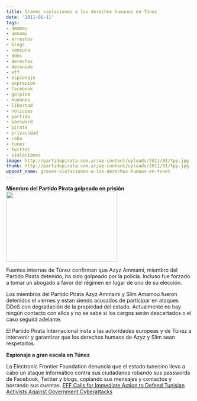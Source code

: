 ```yaml
---
title: Graves violaciones a los derechos humanos en Túnez
date: '2011-01-11'
tags:
- amamou
- ammami
- arrestos
- blogs
- censura
- ddos
- derechos
- detenido
- eff
- espionaje
- expresion
- facebook
- golpiza
- humanos
- libertad
- noticias
- partido
- password
- pirata
- privacidad
- robo
- tunez
- twitter
- violaciones
image: http://partidopirata.com.ar/wp-content/uploads/2011/01/tpp.jpg
thumb: http://partidopirata.com.ar/wp-content/uploads/2011/01/tpp.jpg
wppost_name: graves-violaciones-a-los-derechos-humaos-en-tunez
---
```


<strong>Miembro del Partido Pirata golpeado en prisión</strong>
<a href="http://partidopirata.com.ar/wp-content/uploads/2011/01/tpp.jpg"><img src="http://partidopirata.com.ar/wp-content/uploads/2011/01/tpp.jpg" alt="" title="Miembros del partido pirata de Túnez detenidos." width="300" height="189" class="size-full wp-image-464" /></a>


Fuentes internas de Túnez confirman que Azyz Ammami, miembro del Partido Pirata detenido, ha sido golpeado por la policia. Incluso fue forzado a tomar un abogado a favor del régimen en lugar de uno de su elección.

Los miembros del Partido Pirata Azyz Ammami y Slim Amamou fueron detenidos el viernes y estan siendo acusados de participar en ataques DDoS con degradación de la propiedad del estado. Actualmente no hay ningún contacto con ellos y no se sabe si los cargos serán descartados o el caso seguirá adelante.

El Partido Pirata Internacional insta a las autoridades europeas y de Túnez a intervenir y garantizar que los derechos humaos de Azyz y Slim sean respetados.

<strong>Espionaje a gran escala en Túnez</strong>

La Electronic Frontier Foundation denuncia que el estado tunecino llevo a cabo un ataque informático contra sus ciudadanos robando sus passwords de Facebook, Twitter y blogs, copiando sus mensajes y contactos y borrando sus cuentas. 
<a href="https://www.eff.org/deeplinks/2011/01/eff-calls-immediate-action-defend-tunisian">EFF Calls for Immediate Action to Defend Tunisian Activists Against Government Cyberattacks</a>
